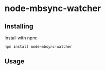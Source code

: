 # node-mbsync-watcher


## Installing

Install with npm:

    npm install node-mbsync-watcher


## Usage


